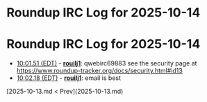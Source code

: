 # Roundup IRC Log for 2025-10-14 #
# Roundup IRC Log for 2025-10-14
* <a href="#10:01.51" id="10:01.51">10:01.51 (EDT)</a> - __[rouilj1](https://github.com/rouilj1)__: qwebirc69883 see the security page at <https://www.roundup-tracker.org/docs/security.html#id13>
* <a href="#10:02.18" id="10:02.18">10:02.18 (EDT)</a> - __[rouilj1](https://github.com/rouilj1)__: email is best

<div class="inpage-footer">
[2025-10-13.md < Prev](2025-10-13.md)
</div>
